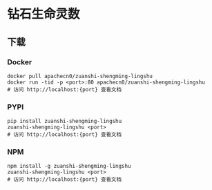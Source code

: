 # 钻石生命灵数

## 下载

### Docker

```
docker pull apachecn0/zuanshi-shengming-lingshu
docker run -tid -p <port>:80 apachecn0/zuanshi-shengming-lingshu
# 访问 http://localhost:{port} 查看文档
```

### PYPI

```
pip install zuanshi-shengming-lingshu
zuanshi-shengming-lingshu <port>
# 访问 http://localhost:{port} 查看文档
```

### NPM

```
npm install -g zuanshi-shengming-lingshu
zuanshi-shengming-lingshu <port>
# 访问 http://localhost:{port} 查看文档
```